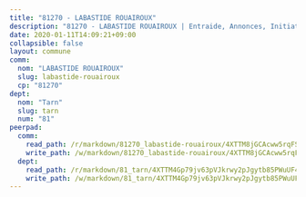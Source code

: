 ```yaml
---
title: "81270 - LABASTIDE ROUAIROUX"
description: "81270 - LABASTIDE ROUAIROUX | Entraide, Annonces, Initiatives"
date: 2020-01-11T14:09:21+09:00
collapsible: false
layout: commune
comm:
  nom: "LABASTIDE ROUAIROUX"
  slug: labastide-rouairoux
  cp: "81270"
dept:
  nom: "Tarn"
  slug: tarn
  num: "81"
peerpad:
  comm:
    read_path: /r/markdown/81270_labastide-rouairoux/4XTTM8jGCAcww5rqFS2xvTJ5UpivXXLM7DNrnJP3iyvNR3Bey
    write_path: /w/markdown/81270_labastide-rouairoux/4XTTM8jGCAcww5rqFS2xvTJ5UpivXXLM7DNrnJP3iyvNR3Bey-K3TgUjMsA7RSHkNFXzY13PPQxHSfc1t8o5XstquEJdHTfMTvDD62NybG1yixSW5U6gRD8sZ3A3cAKzRmGKt4FhbzCKH8ZyqWYngxZRGSbuf1rpPn7x9sUtGJTgAoWKFN34sn8wjo
  dept:
    read_path: /r/markdown/81_tarn/4XTTM4Gp79jv63pVJkrwy2pJgytb85PWuUF46qZV3RNcf9bTY
    write_path: /w/markdown/81_tarn/4XTTM4Gp79jv63pVJkrwy2pJgytb85PWuUF46qZV3RNcf9bTY-K3TgUQULAfYZTaNEYQn663imu6tLJ5XUSYV3bG6y2QwZHe2hiw5KiHgnyL8wpzhjjRKSLQVjHCuMHvPTtVgD4tm7BFQTVwqLNiZgb8d93Riu34VNq5t6eFocUS5Ezct8i9MJtUHQ
---
```


